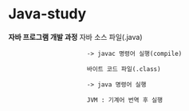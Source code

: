 # Java-study

**자바 프로그램 개발 과정** 자바 소스 파일(.java)

                          -> javac 명령어 실행(compile)
                          
                          바이트 코드 파일(.class)
                          
                          -> java 명령어 실행
                          
                          JVM : 기계어 번역 후 실행
